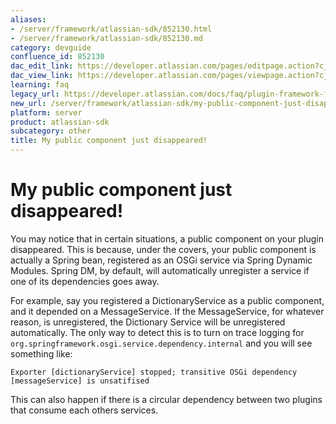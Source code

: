```yaml
---
aliases:
- /server/framework/atlassian-sdk/852130.html
- /server/framework/atlassian-sdk/852130.md
category: devguide
confluence_id: 852130
dac_edit_link: https://developer.atlassian.com/pages/editpage.action?cjm=wozere&pageId=852130
dac_view_link: https://developer.atlassian.com/pages/viewpage.action?cjm=wozere&pageId=852130
learning: faq
legacy_url: https://developer.atlassian.com/docs/faq/plugin-framework-faq/my-public-component-just-disappeared
new_url: /server/framework/atlassian-sdk/my-public-component-just-disappeared
platform: server
product: atlassian-sdk
subcategory: other
title: My public component just disappeared!
---
```

# My public component just disappeared!

You may notice that in certain situations, a public component on your plugin disappeared. This is because, under the covers, your public component is actually a Spring bean, registered as an OSGi service via Spring Dynamic Modules. Spring DM, by default, will automatically unregister a service if one of its dependencies goes away.

For example, say you registered a DictionaryService as a public component, and it depended on a MessageService. If the MessageService, for whatever reason, is unregistered, the Dictionary Service will be unregistered automatically. The only way to detect this is to turn on trace logging for `org.springframework.osgi.service.dependency.internal` and you will see something like:

    Exporter [dictionaryService] stopped; transitive OSGi dependency [messageService] is unsatifised

This can also happen if there is a circular dependency between two plugins that consume each others services.



































